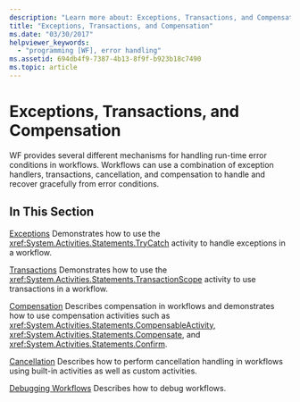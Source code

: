 ```yaml
---
description: "Learn more about: Exceptions, Transactions, and Compensation"
title: "Exceptions, Transactions, and Compensation"
ms.date: "03/30/2017"
helpviewer_keywords:
  - "programming [WF], error handling"
ms.assetid: 694db4f9-7387-4b13-8f9f-b923b18c7490
ms.topic: article
---
```

# Exceptions, Transactions, and Compensation

WF provides several different mechanisms for handling run-time error conditions in workflows. Workflows can use a combination of exception handlers, transactions, cancellation, and compensation to handle and recover gracefully from error conditions.

## In This Section

 [Exceptions](exceptions.md)
 Demonstrates how to use the <xref:System.Activities.Statements.TryCatch> activity to handle exceptions in a workflow.

 [Transactions](workflow-transactions.md)
 Demonstrates how to use the <xref:System.Activities.Statements.TransactionScope> activity to use transactions in a workflow.

 [Compensation](compensation.md)
 Describes compensation in workflows and demonstrates how to use compensation activities such as <xref:System.Activities.Statements.CompensableActivity>, <xref:System.Activities.Statements.Compensate>, and <xref:System.Activities.Statements.Confirm>.

 [Cancellation](modeling-cancellation-behavior-in-workflows.md)
 Describes how to perform cancellation handling in workflows using built-in activities as well as custom activities.

 [Debugging Workflows](debugging-workflows.md)
 Describes how to debug workflows.

